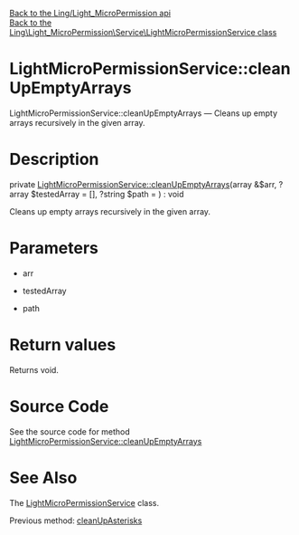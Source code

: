 [Back to the Ling/Light_MicroPermission api](https://github.com/lingtalfi/Light_MicroPermission/blob/master/doc/api/Ling/Light_MicroPermission.md)<br>
[Back to the Ling\Light_MicroPermission\Service\LightMicroPermissionService class](https://github.com/lingtalfi/Light_MicroPermission/blob/master/doc/api/Ling/Light_MicroPermission/Service/LightMicroPermissionService.md)


LightMicroPermissionService::cleanUpEmptyArrays
================



LightMicroPermissionService::cleanUpEmptyArrays — Cleans up empty arrays recursively in the given array.




Description
================


private [LightMicroPermissionService::cleanUpEmptyArrays](https://github.com/lingtalfi/Light_MicroPermission/blob/master/doc/api/Ling/Light_MicroPermission/Service/LightMicroPermissionService/cleanUpEmptyArrays.md)(array &$arr, ?array $testedArray = [], ?string $path = ) : void




Cleans up empty arrays recursively in the given array.




Parameters
================


- arr

    

- testedArray

    

- path

    


Return values
================

Returns void.








Source Code
===========
See the source code for method [LightMicroPermissionService::cleanUpEmptyArrays](https://github.com/lingtalfi/Light_MicroPermission/blob/master/Service/LightMicroPermissionService.php#L394-L433)


See Also
================

The [LightMicroPermissionService](https://github.com/lingtalfi/Light_MicroPermission/blob/master/doc/api/Ling/Light_MicroPermission/Service/LightMicroPermissionService.md) class.

Previous method: [cleanUpAsterisks](https://github.com/lingtalfi/Light_MicroPermission/blob/master/doc/api/Ling/Light_MicroPermission/Service/LightMicroPermissionService/cleanUpAsterisks.md)<br>

